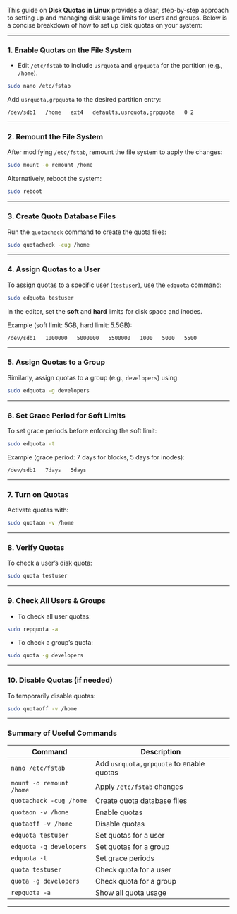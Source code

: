 This guide on **Disk Quotas in Linux** provides a clear, step-by-step approach to setting up and managing disk usage limits for users and groups. Below is a concise breakdown of how to set up disk quotas on your system:

---

### **1. Enable Quotas on the File System**

- Edit `/etc/fstab` to include `usrquota` and `grpquota` for the partition (e.g., `/home`).
  
```bash
sudo nano /etc/fstab
```
Add `usrquota,grpquota` to the desired partition entry:
```plaintext
/dev/sdb1   /home   ext4   defaults,usrquota,grpquota   0 2
```

---

### **2. Remount the File System**

After modifying `/etc/fstab`, remount the file system to apply the changes:

```bash
sudo mount -o remount /home
```

Alternatively, reboot the system:
```bash
sudo reboot
```

---

### **3. Create Quota Database Files**

Run the `quotacheck` command to create the quota files:

```bash
sudo quotacheck -cug /home
```

---

### **4. Assign Quotas to a User**

To assign quotas to a specific user (`testuser`), use the `edquota` command:

```bash
sudo edquota testuser
```

In the editor, set the **soft** and **hard** limits for disk space and inodes.

Example (soft limit: 5GB, hard limit: 5.5GB):
```plaintext
/dev/sdb1   1000000   5000000   5500000   1000   5000   5500
```

---

### **5. Assign Quotas to a Group**

Similarly, assign quotas to a group (e.g., `developers`) using:

```bash
sudo edquota -g developers
```

---

### **6. Set Grace Period for Soft Limits**

To set grace periods before enforcing the soft limit:

```bash
sudo edquota -t
```

Example (grace period: 7 days for blocks, 5 days for inodes):
```plaintext
/dev/sdb1   7days   5days
```

---

### **7. Turn on Quotas**

Activate quotas with:

```bash
sudo quotaon -v /home
```

---

### **8. Verify Quotas**

To check a user’s disk quota:

```bash
sudo quota testuser
```

---

### **9. Check All Users & Groups**

- To check all user quotas:

```bash
sudo repquota -a
```

- To check a group’s quota:

```bash
sudo quota -g developers
```

---

### **10. Disable Quotas (if needed)**

To temporarily disable quotas:

```bash
sudo quotaoff -v /home
```

---

### **Summary of Useful Commands**

| Command | Description |
|---------|-------------|
| `nano /etc/fstab` | Add `usrquota,grpquota` to enable quotas |
| `mount -o remount /home` | Apply `/etc/fstab` changes |
| `quotacheck -cug /home` | Create quota database files |
| `quotaon -v /home` | Enable quotas |
| `quotaoff -v /home` | Disable quotas |
| `edquota testuser` | Set quotas for a user |
| `edquota -g developers` | Set quotas for a group |
| `edquota -t` | Set grace periods |
| `quota testuser` | Check quota for a user |
| `quota -g developers` | Check quota for a group |
| `repquota -a` | Show all quota usage |

---

